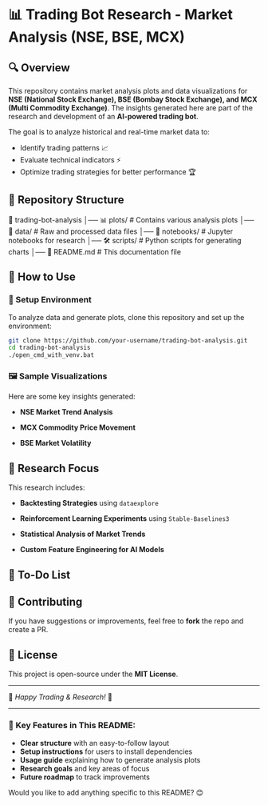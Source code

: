 


# 📊 Trading Bot Research - Market Analysis (NSE, BSE, MCX)

## 🔍 Overview

This repository contains market analysis plots and data visualizations for **NSE (National Stock Exchange), BSE (Bombay Stock Exchange), and MCX (Multi Commodity Exchange)**. The insights generated here are part of the research and development of an **AI-powered trading bot**.

The goal is to analyze historical and real-time market data to:
- Identify trading patterns 📈
- Evaluate technical indicators ⚡
- Optimize trading strategies for better performance 🏆

## 📂 Repository Structure
📁 trading-bot-analysis 
│── 📊 plots/ # Contains various analysis plots 
│── 📁 data/ # Raw and processed data files 
│── 📜 notebooks/  # Jupyter notebooks for research 
│── 🛠 scripts/  # Python scripts for generating charts 
│── 📄 README.md # This documentation file

## 🚀 How to Use

### 🔧 Setup Environment
To analyze data and generate plots, clone this repository and set up the environment:

```sh
git clone https://github.com/your-username/trading-bot-analysis.git
cd trading-bot-analysis
./open_cmd_with_venv.bat

```


### 🖼 Sample Visualizations

Here are some key insights generated:

-   **NSE Market Trend Analysis**  
    
-   **MCX Commodity Price Movement**  
    
-   **BSE Market Volatility**  
    

## 🔬 Research Focus

This research includes:

-   **Backtesting Strategies** using `dataexplore`
    
-   **Reinforcement Learning Experiments** using `Stable-Baselines3`
    
-   **Statistical Analysis of Market Trends**
    
-   **Custom Feature Engineering for AI Models**

## 📌 To-Do List

## 🤝 Contributing

If you have suggestions or improvements, feel free to **fork** the repo and create a PR.

## 📜 License

This project is open-source under the **MIT License**.

----------

🚀 _Happy Trading & Research!_ 🚀


---

### 🔹 Key Features in This README:
- **Clear structure** with an easy-to-follow layout
- **Setup instructions** for users to install dependencies
- **Usage guide** explaining how to generate analysis plots
- **Research goals** and key areas of focus
- **Future roadmap** to track improvements

Would you like to add anything specific to this README? 😊